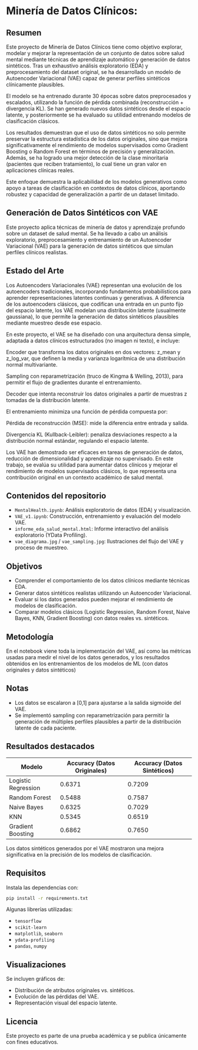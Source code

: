 # Minería de Datos Clínicos: 
## Resumen

Este proyecto de Minería de Datos Clínicos tiene como objetivo explorar, modelar y mejorar la representación de un conjunto de datos sobre salud mental mediante técnicas de aprendizaje automático y generación de datos sintéticos. Tras un exhaustivo análisis exploratorio (EDA) y preprocesamiento del dataset original, se ha desarrollado un modelo de Autoencoder Variacional (VAE) capaz de generar perfiles sintéticos clínicamente plausibles.

El modelo se ha entrenado durante 30 épocas sobre datos preprocesados y escalados, utilizando la función de pérdida combinada (reconstrucción + divergencia KL). Se han generado nuevos datos sintéticos desde el espacio latente, y posteriormente se ha evaluado su utilidad entrenando modelos de clasificación clásicos.

Los resultados demuestran que el uso de datos sintéticos no solo permite preservar la estructura estadística de los datos originales, sino que mejora significativamente el rendimiento de modelos supervisados como Gradient Boosting o Random Forest en términos de precisión y generalización. Además, se ha logrado una mejor detección de la clase minoritaria (pacientes que reciben tratamiento), lo cual tiene un gran valor en aplicaciones clínicas reales.

Este enfoque demuestra la aplicabilidad de los modelos generativos como apoyo a tareas de clasificación en contextos de datos clínicos, aportando robustez y capacidad de generalización a partir de un dataset limitado.

## Generación de Datos Sintéticos con VAE

Este proyecto aplica técnicas de minería de datos y aprendizaje profundo sobre un dataset de salud mental. Se ha llevado a cabo un análisis exploratorio, preprocesamiento y entrenamiento de un Autoencoder Variacional (VAE) para la generación de datos sintéticos que simulan perfiles clínicos realistas.

## Estado del Arte
Los Autoencoders Variacionales (VAE) representan una evolución de los autoencoders tradicionales, incorporando fundamentos probabilísticos para aprender representaciones latentes continuas y generativas. A diferencia de los autoencoders clásicos, que codifican una entrada en un punto fijo del espacio latente, los VAE modelan una distribución latente (usualmente gaussiana), lo que permite la generación de datos sintéticos plausibles mediante muestreo desde ese espacio.

En este proyecto, el VAE se ha diseñado con una arquitectura densa simple, adaptada a datos clínicos estructurados (no imagen ni texto), e incluye:

Encoder que transforma los datos originales en dos vectores: z_mean y z_log_var, que definen la media y varianza logarítmica de una distribución normal multivariante.

Sampling con reparametrización (truco de Kingma & Welling, 2013), para permitir el flujo de gradientes durante el entrenamiento.

Decoder que intenta reconstruir los datos originales a partir de muestras z tomadas de la distribución latente.

El entrenamiento minimiza una función de pérdida compuesta por:

Pérdida de reconstrucción (MSE): mide la diferencia entre entrada y salida.

Divergencia KL (Kullback-Leibler): penaliza desviaciones respecto a la distribución normal estándar, regulando el espacio latente.

Los VAE han demostrado ser eficaces en tareas de generación de datos, reducción de dimensionalidad y aprendizaje no supervisado. En este trabajo, se evalúa su utilidad para aumentar datos clínicos y mejorar el rendimiento de modelos supervisados clásicos, lo que representa una contribución original en un contexto académico de salud mental.

## Contenidos del repositorio

- `MentalHealth.ipynb`: Análisis exploratorio de datos (EDA) y visualización.
- `VAE_v1.ipynb`: Construcción, entrenamiento y evaluación del modelo VAE.
- `informe_eda_salud_mental.html`: Informe interactivo del análisis exploratorio (YData Profiling).
- `vae_diagrama.jpg` / `vae_sampling.jpg`: Ilustraciones del flujo del VAE y proceso de muestreo.

## Objetivos

- Comprender el comportamiento de los datos clínicos mediante técnicas EDA.
- Generar datos sintéticos realistas utilizando un Autoencoder Variacional.
- Evaluar si los datos generados pueden mejorar el rendimiento de modelos de clasificación.
- Comparar modelos clásicos (Logistic Regression, Random Forest, Naive Bayes, KNN, Gradient Boosting) con datos reales vs. sintéticos.

## Metodología

En el notebook viene toda la implementación del VAE, así como las métricas usadas para medir el nivel de los datos generados, y los resultados obtenidos en los entrenamientos de los modelos de ML (con datos originales y datos sintéticos)

## Notas

- Los datos se escalaron a [0,1] para ajustarse a la salida sigmoide del VAE.
- Se implementó sampling con reparametrización para permitir la generación de múltiples perfiles plausibles a partir de la distribución latente de cada paciente.

## Resultados destacados

| Modelo              | Accuracy (Datos Originales) | Accuracy (Datos Sintéticos) |
|---------------------|-----------------------------|------------------------------|
| Logistic Regression | 0.6371                      | 0.7209                       |
| Random Forest       | 0.5488                      | 0.7587                       |
| Naive Bayes         | 0.6325                      | 0.7029                       |
| KNN                 | 0.5345                      | 0.6519                       |
| Gradient Boosting   | 0.6862                      | 0.7650                       |

Los datos sintéticos generados por el VAE mostraron una mejora significativa en la precisión de los modelos de clasificación.

## Requisitos

Instala las dependencias con:

```bash
pip install -r requirements.txt
```

Algunas librerías utilizadas:

- `tensorflow`
- `scikit-learn`
- `matplotlib`, `seaborn`
- `ydata-profiling`
- `pandas`, `numpy`

## Visualizaciones

Se incluyen gráficos de:

- Distribución de atributos originales vs. sintéticos.
- Evolución de las pérdidas del VAE.
- Representación visual del espacio latente.


## Licencia

Este proyecto es parte de una prueba académica y se publica únicamente con fines educativos.
